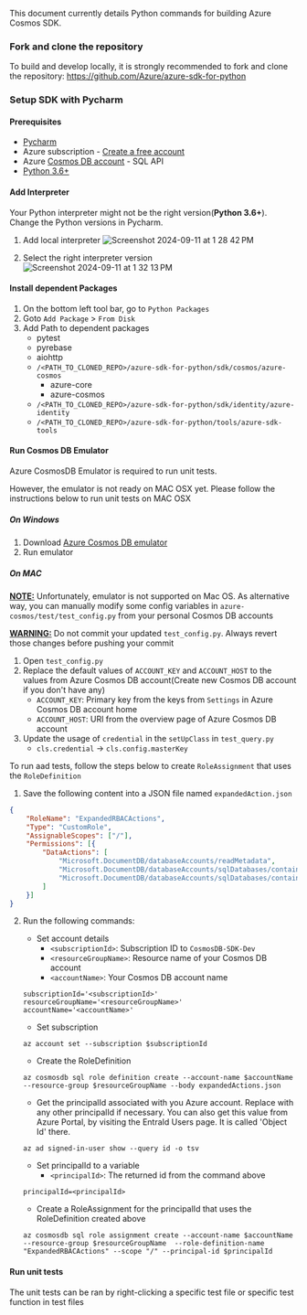 This document currently details Python commands for building Azure Cosmos SDK.

### Fork and clone the repository
To build and develop locally, it is strongly recommended to fork and clone the repository: https://github.com/Azure/azure-sdk-for-python

### Setup SDK with Pycharm

#### Prerequisites
* [Pycharm][pycharm]
* Azure subscription - [Create a free account][azure_sub]
* Azure [Cosmos DB account][cosmos_account] - SQL API
* [Python 3.6+][python]

#### Add Interpreter
Your Python interpreter might not be the right version(**Python 3.6+**). Change the Python versions in Pycharm.
1. Add local interpreter
![Screenshot 2024-09-11 at 1 28 42 PM](https://github.com/user-attachments/assets/93b0815b-72e7-40ac-b865-c4f00c7627fa)

2. Select the right interpreter version
![Screenshot 2024-09-11 at 1 32 13 PM](https://github.com/user-attachments/assets/a4a881df-6e37-4a09-884c-dcece4daeefd)

#### Install dependent Packages
1. On the bottom left tool bar, go to `Python Packages`
2. Goto `Add Package` > `From Disk`
3. Add Path to dependent packages
   * pytest
   * pyrebase
   * aiohttp
   * `/<PATH_TO_CLONED_REPO>/azure-sdk-for-python/sdk/cosmos/azure-cosmos`
     * azure-core
     * azure-cosmos
   * `/<PATH_TO_CLONED_REPO>/azure-sdk-for-python/sdk/identity/azure-identity`
   * `/<PATH_TO_CLONED_REPO>/azure-sdk-for-python/tools/azure-sdk-tools`

#### Run Cosmos DB Emulator
Azure CosmosDB Emulator is required to run unit tests.

However, the emulator is not ready on MAC OSX yet. Please follow the instructions below to run unit tests on MAC OSX 

##### On Windows
1. Download [Azure Cosmos DB emulator][cosmos_db_emulator]
2. Run emulator

##### On MAC
**<u>NOTE:</u>** Unfortunately, emulator is not supported on Mac OS. As alternative way, you can manually modify some config variables in `azure-cosmos/test/test_config.py` from your personal Cosmos DB accounts

**<u>WARNING:</u>** Do not commit your updated `test_config.py`. Always revert those changes before pushing your commit

1. Open `test_config.py`
2. Replace the default values of `ACCOUNT_KEY` and `ACCOUNT_HOST` to the values from Azure Cosmos DB account(Create new Cosmos DB account if you don't have any)
    - `ACCOUNT_KEY`: Primary key from the keys from `Settings` in Azure Cosmos DB account home
    - `ACCOUNT_HOST`: URI from the overview page of Azure Cosmos DB account
3. Update the usage of `credential` in the `setUpClass` in `test_query.py`
    - `cls.credential` -> `cls.config.masterKey`

To run aad tests, follow the steps below to create `RoleAssignment` that uses the `RoleDefinition`
1. Save the following content into a JSON file named `expandedAction.json`
```json
{
    "RoleName": "ExpandedRBACActions",
    "Type": "CustomRole",
    "AssignableScopes": ["/"],
    "Permissions": [{
        "DataActions": [
            "Microsoft.DocumentDB/databaseAccounts/readMetadata",
            "Microsoft.DocumentDB/databaseAccounts/sqlDatabases/containers/*",
            "Microsoft.DocumentDB/databaseAccounts/sqlDatabases/containers/items/*"
        ]
    }]
}
```
2. Run the following commands:
   - Set account details
     - `<subscriptionId>`: Subscription ID to `CosmosDB-SDK-Dev`
     - `<resourceGroupName>`: Resource name of your Cosmos DB account
     - `<accountName>`: Your Cosmos DB account name
    ```shell
    subscriptionId='<subscriptionId>'
    resourceGroupName='<resourceGroupName>'
    accountName='<accountName>'
    ```

   - Set subscription
    ```shell
    az account set --subscription $subscriptionId
    ```
    
    - Create the RoleDefinition 
    ```shell
    az cosmosdb sql role definition create --account-name $accountName --resource-group $resourceGroupName --body expandedActions.json
    ```
    
    - Get the principalId associated with you Azure account. Replace with any other principalId if necessary. You can also get this value from Azure Portal, by visiting the EntraId Users page. It is called 'Object Id' there.
    ```shell
    az ad signed-in-user show --query id -o tsv
    ```
        
    - Set principalId to a variable
      - `<principalId>`: The returned id from the command above
    ```shell
    principalId=<principalId>
    ```
    
    - Create a RoleAssignment for the principalId that uses the RoleDefinition created above
    ```shell
    az cosmosdb sql role assignment create --account-name $accountName --resource-group $resourceGroupName  --role-definition-name "ExpandedRBACActions" --scope "/" --principal-id $principalId
    ```
#### Run unit tests
The unit tests can be ran by right-clicking a specific test file or specific test function in test files

<!-- LINKS -->
[azure_sub]: https://azure.microsoft.com/free/
[cosmos_account]: https://docs.microsoft.com/azure/cosmos-db/account-overview
[python]: https://www.python.org/downloads/
[pycharm]: https://www.jetbrains.com/pycharm/
[cosmos_db_emulator]: https://learn.microsoft.com/en-us/azure/cosmos-db/how-to-develop-emulator

